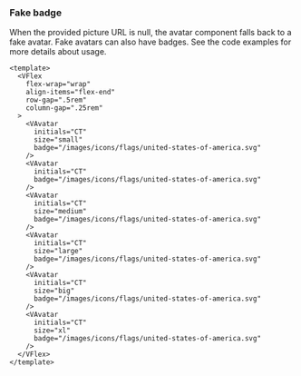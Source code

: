 ### Fake badge

When the provided picture URL is null, the avatar component
falls back to a fake avatar. Fake avatars can also have badges.
See the code examples for more details about usage.

<!--code-->

```vue
<template>
  <VFlex
    flex-wrap="wrap"
    align-items="flex-end"
    row-gap=".5rem"
    column-gap=".25rem"
  >
    <VAvatar
      initials="CT"
      size="small"
      badge="/images/icons/flags/united-states-of-america.svg"
    />
    <VAvatar
      initials="CT"
      badge="/images/icons/flags/united-states-of-america.svg"
    />
    <VAvatar
      initials="CT"
      size="medium"
      badge="/images/icons/flags/united-states-of-america.svg"
    />
    <VAvatar
      initials="CT"
      size="large"
      badge="/images/icons/flags/united-states-of-america.svg"
    />
    <VAvatar
      initials="CT"
      size="big"
      badge="/images/icons/flags/united-states-of-america.svg"
    />
    <VAvatar
      initials="CT"
      size="xl"
      badge="/images/icons/flags/united-states-of-america.svg"
    />
  </VFlex>
</template>
```

<!--/code-->

<!--example-->

<VFlex flex-wrap="wrap" align-items="flex-end" row-gap=".5rem" column-gap=".25rem">
  <VAvatar initials="CT" size="small" badge="/images/icons/flags/united-states-of-america.svg" />
  <VAvatar initials="CT" badge="/images/icons/flags/united-states-of-america.svg" />
  <VAvatar initials="CT" size="medium" badge="/images/icons/flags/united-states-of-america.svg" />
  <VAvatar initials="CT" size="large" badge="/images/icons/flags/united-states-of-america.svg" />
  <VAvatar initials="CT" size="big" badge="/images/icons/flags/united-states-of-america.svg" />
  <VAvatar initials="CT" size="xl" badge="/images/icons/flags/united-states-of-america.svg" />
</VFlex>

<!--/example-->
